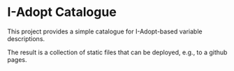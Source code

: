 # I-Adopt Catalogue

This project provides a simple catalogue for I-Adopt-based variable descriptions.

The result is a collection of static files that can be deployed, e.g., to a github pages.
